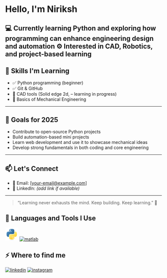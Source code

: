<h1> Hello, I'm Niriksh 

💻 Currently learning **Python** and exploring how programming can enhance engineering design and automation
⚙️ Interested in **CAD**, **Robotics**, and **project-based learning**
---
## 🧠 Skills I'm Learning

* ✅ Python programming (beginner)
* ✅ Git & GitHub
* 🚀 CAD tools (Solid edge 2d,  – learning in progress)
* 📘 Basics of Mechanical Engineering
---
## 🎯 Goals for 2025

* Contribute to open-source Python projects
* Build automation-based mini projects
* Learn web development and use it to showcase mechanical ideas
* Develop strong fundamentals in both coding and core engineering
---
## 📫 Let's Connect

* 📧 Email: \[[your-email@example.com](mailto:your-email@example.com)]
* 🔗 LinkedIn: *(add link if available)*
---
> “Learning never exhausts the mind. Keep building. Keep learning.” 🚀
</h1>
<p></p>
<h2>🚀 Languages and Tools I Use</h2>
<p><a target="_blank" href="https://raw.githubusercontent.com/devicons/devicon/master/icons/python/python-original.svg" style="display: inline-block;"><img src="https://raw.githubusercontent.com/devicons/devicon/master/icons/python/python-original.svg" alt="python" width="42" height="42" /></a>
<a target="_blank" href="https://upload.wikimedia.org/wikipedia/commons/2/21/Matlab_Logo.png" style="display: inline-block;"><img src="https://upload.wikimedia.org/wikipedia/commons/2/21/Matlab_Logo.png" alt="matlab" width="42" height="42" /></a></p>
<h2>⚡️ Where to find me</h2>
<p><a target="_blank" href="https://www.linkedin.com/in/Niriksh RK" style="display: inline-block;"><img src="https://img.shields.io/badge/linkedin-logo?style=for-the-badge&logo=linkedin&logoColor=white&color=%230a77b6" alt="linkedin" /></a>
<a target="_blank" href="https://www.instagram.com/niriksh._.22" style="display: inline-block;"><img src="https://img.shields.io/badge/instagram-logo?style=for-the-badge&logo=instagram&logoColor=white&color=%23F35369" alt="instagram" /></a></p>




<!--
**Nirux22/Nirux22** is a ✨ _special_ ✨ repository because its `README.md` (this file) appears on your GitHub profile.

Here are some ideas to get you started:

- 🔭 I’m currently working on ...
- 🌱 I’m currently learning ...
- 👯 I’m looking to collaborate on ...
- 🤔 I’m looking for help with ...
- 💬 Ask me about ...
- 📫 How to reach me: ...
- 😄 Pronouns: ...
- ⚡ Fun fact: ...
-->
